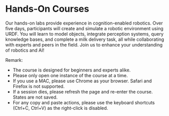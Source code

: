 [comment]: <> (without this comment hugo fails)

<div>
    <h1> Hands-On Courses </h1>
Our hands-on labs provide experience in cognition-enabled robotics. 
Over five days, participants will create and simulate a robotic environment using URDF. 
You will learn to model objects, integrate perception systems, 
query knowledge bases, and complete a milk delivery task, all while collaborating with experts and 
peers in the field. Join us to enhance your understanding of robotics and AI!

Remark: 
- The course is designed for beginners and experts alike.
- Please only open one instance of the course at a time.
- If you use a MAC, please use Chrome as your browser. Safari and Firefox is not supported.
- If a session dies, please refresh the page and re-enter the course. States are not saved.
- For any copy and paste actions, please use the keyboard shortcuts (Ctrl+C, Ctrl+V) as the right-click is disabled.
</div>
